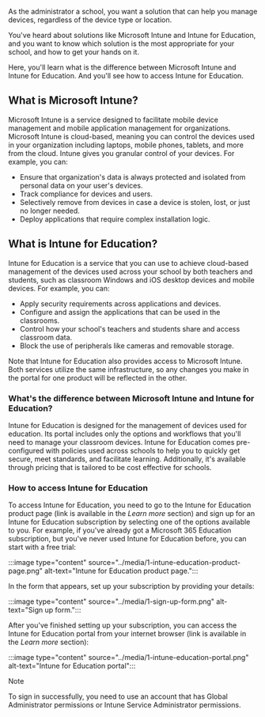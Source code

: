 
As the administrator a school, you want a solution that can help you manage devices, regardless of the device type or location. 

You've heard about solutions like Microsoft Intune and Intune for Education, and you want to know which solution is the most appropriate for your school, and how to get your hands on it.

Here, you'll learn what is the difference between Microsoft Intune and Intune for Education. And you'll see how to access Intune for Education.

## What is Microsoft Intune?

Microsoft Intune is a service designed to facilitate mobile device management and mobile application management for organizations. Microsoft Intune is cloud-based, meaning you can control the devices used in your organization including laptops, mobile phones, tablets, and more from the cloud. Intune gives you granular control of your devices. For example, you can:

- Ensure that organization's data is always protected and isolated from personal data on your user's devices.
- Track compliance for devices and users.
- Selectively remove from devices in case a device is stolen, lost, or just no longer needed.
- Deploy applications that require complex installation logic. 

## What is Intune for Education?

Intune for Education is a service that you can use to achieve cloud-based management of the devices used across your school by both teachers and students, such as classroom Windows and iOS desktop devices and mobile devices. For example, you can:

- Apply security requirements across applications and devices.
- Configure and assign the applications that can be used in the classrooms.
- Control how your school's teachers and students share and access classroom data.
- Block the use of peripherals like cameras and removable storage.

Note that Intune for Education also provides access to Microsoft Intune. Both services utilize the same infrastructure, so any changes you make in the portal for one product will be reflected in the other.

### What's the difference between Microsoft Intune and Intune for Education?

Intune for Education is designed for the management of devices used for education. Its portal includes only the options and workflows that you'll need to manage your classroom devices. Intune for Education comes pre-configured with policies used across schools to help you to quickly get secure, meet standards, and facilitate learning. Additionally, it's available through pricing that is tailored to be cost effective for schools.

### How to access Intune for Education

To access Intune for Education, you need to go to the Intune for Education product page (link is available in the *Learn more* section) and sign up for an Intune for Education subscription by selecting one of the options available to you. For example, if you've already got a Microsoft 365 Education subscription, but you've never used Intune for Education before, you can start with a free trial:

:::image type="content" source="../media/1-intune-education-product-page.png" alt-text="Intune for Education product page.":::

In the form that appears, set up your subscription by providing your details:

:::image type="content" source="../media/1-sign-up-form.png" alt-text="Sign up form.":::

After you've finished setting up your subscription, you can access the Intune for Education portal from your internet browser (link is available in the *Learn more* section):

:::image type="content" source="../media/1-intune-education-portal.png" alt-text="Intune for Education portal":::

> [!NOTE]
> To sign in successfully, you need to use an account that has Global Administrator permissions or Intune Service Administrator permissions.
